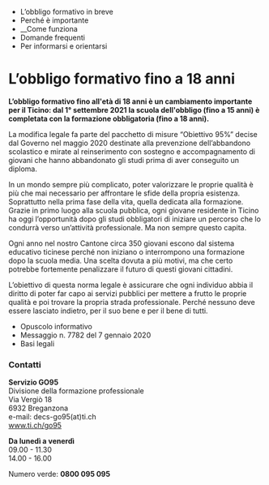   * L’obbligo formativo in breve
  * Perché è importante
  *  __Come funziona
  * Domande frequenti
  * Per informarsi e orientarsi

#  L’obbligo formativo fino a 18 anni

**L’obbligo formativo fino all'età di 18 anni è un cambiamento importante per
il Ticino: dal 1° settembre 2021 la scuola dell'obbligo (fino a 15 anni) è
completata con la formazione obbligatoria (fino a 18 anni).**

La modifica legale fa parte del pacchetto di misure “Obiettivo 95%” decise dal
Governo nel maggio 2020 destinate alla prevenzione dell’abbandono scolastico e
mirate al reinserimento con sostegno e accompagnamento di giovani che hanno
abbandonato gli studi prima di aver conseguito un diploma.

In un mondo sempre più complicato, poter valorizzare le proprie qualità è più
che mai necessario per affrontare le sfide della propria esistenza.
Soprattutto nella prima fase della vita, quella dedicata alla formazione.
Grazie in primo luogo alla scuola pubblica, ogni giovane residente in Ticino
ha oggi l’opportunità dopo gli studi obbligatori di iniziare un percorso che
lo condurrà verso un’attività professionale. Ma non sempre questo capita.

Ogni anno nel nostro Cantone circa 350 giovani escono dal sistema educativo
ticinese perché non iniziano o interrompono una formazione dopo la scuola
media. Una scelta dovuta a più motivi, ma che certo potrebbe fortemente
penalizzare il futuro di questi giovani cittadini.

L’obiettivo di questa norma legale è assicurare che ogni individuo abbia il
diritto di poter far capo ai servizi pubblici per mettere a frutto le proprie
qualità e poi trovare la propria strada professionale. Perché nessuno deve
essere lasciato indietro, per il suo bene e per il bene di tutti.

  * Opuscolo informativo
  * Messaggio n. 7782 del 7 gennaio 2020
  * Basi legali

###  Contatti

**Servizio GO95**  
Divisione della formazione professionale  
Via Vergiò 18  
6932 Breganzona  
e-mail: decs-go95(at)ti.ch  
www.ti.ch/go95

 **Da lunedì a venerdì**  
09.00 - 11.30  
14.00 - 16.00

Numero verde: **0800 095 095**

